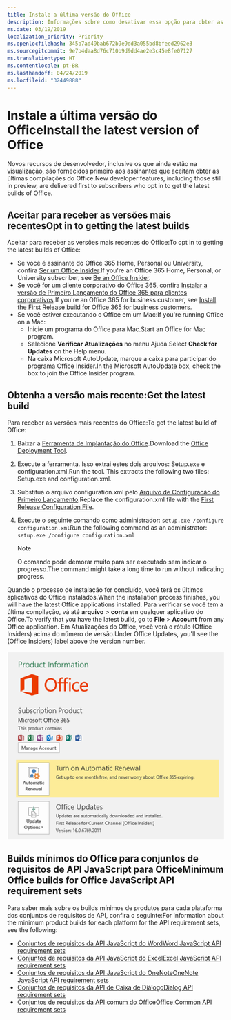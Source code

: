 ```yaml
---
title: Instale a última versão do Office
description: Informações sobre como desativar essa opção para obter as versões mais recentes do Office.
ms.date: 03/19/2019
localization_priority: Priority
ms.openlocfilehash: 345b7ad49bab672b9e9dd3a055bd8bfeed2962e3
ms.sourcegitcommit: 9e7b4daa8d76c710b9d9dd4ae2e3c45e8fe07127
ms.translationtype: HT
ms.contentlocale: pt-BR
ms.lasthandoff: 04/24/2019
ms.locfileid: "32449888"
---
```

# <a name="install-the-latest-version-of-office"></a><span data-ttu-id="c2142-103">Instale a última versão do Office</span><span class="sxs-lookup"><span data-stu-id="c2142-103">Install the latest version of Office</span></span>

<span data-ttu-id="c2142-104">Novos recursos de desenvolvedor, inclusive os que ainda estão na visualização, são fornecidos primeiro aos assinantes que aceitam obter as últimas compilações do Office.</span><span class="sxs-lookup"><span data-stu-id="c2142-104">New developer features, including those still in preview, are delivered first to subscribers who opt in to get the latest builds of Office.</span></span>

## <a name="opt-in-to-getting-the-latest-builds"></a><span data-ttu-id="c2142-105">Aceitar para receber as versões mais recentes</span><span class="sxs-lookup"><span data-stu-id="c2142-105">Opt in to getting the latest builds</span></span>

<span data-ttu-id="c2142-106">Aceitar para receber as versões mais recentes do Office:</span><span class="sxs-lookup"><span data-stu-id="c2142-106">To opt in to getting the latest builds of Office:</span></span>

- <span data-ttu-id="c2142-107">Se você é assinante do Office 365 Home, Personal ou University, confira [Ser um Office Insider](https://products.office.com/office-insider).</span><span class="sxs-lookup"><span data-stu-id="c2142-107">If you're an Office 365 Home, Personal, or University subscriber, see [Be an Office Insider](https://products.office.com/office-insider).</span></span>
- <span data-ttu-id="c2142-108">Se você for um cliente corporativo do Office 365, confira [Instalar a versão de Primeiro Lançamento do Office 365 para clientes corporativos](https://support.office.com/article/Install-the-First-Release-build-for-Office-365-for-business-customers-4dd8ba40-73c0-4468-b778-c7b744d03ead).</span><span class="sxs-lookup"><span data-stu-id="c2142-108">If you're an Office 365 for business customer, see [Install the First Release build for Office 365 for business customers](https://support.office.com/article/Install-the-First-Release-build-for-Office-365-for-business-customers-4dd8ba40-73c0-4468-b778-c7b744d03ead).</span></span>
- <span data-ttu-id="c2142-109">Se você estiver executando o Office em um Mac:</span><span class="sxs-lookup"><span data-stu-id="c2142-109">If you're running Office on a Mac:</span></span>
    - <span data-ttu-id="c2142-110">Inicie um programa do Office para Mac.</span><span class="sxs-lookup"><span data-stu-id="c2142-110">Start an Office for Mac program.</span></span>
    - <span data-ttu-id="c2142-111">Selecione **Verificar Atualizações** no menu Ajuda.</span><span class="sxs-lookup"><span data-stu-id="c2142-111">Select **Check for Updates** on the Help menu.</span></span>
    - <span data-ttu-id="c2142-112">Na caixa Microsoft AutoUpdate, marque a caixa para participar do programa Office Insider.</span><span class="sxs-lookup"><span data-stu-id="c2142-112">In the Microsoft AutoUpdate box, check the box to join the Office Insider program.</span></span>

## <a name="get-the-latest-build"></a><span data-ttu-id="c2142-113">Obtenha a versão mais recente:</span><span class="sxs-lookup"><span data-stu-id="c2142-113">Get the latest build</span></span>

<span data-ttu-id="c2142-114">Para receber as versões mais recentes do Office:</span><span class="sxs-lookup"><span data-stu-id="c2142-114">To get the latest build of Office:</span></span>

1. <span data-ttu-id="c2142-115">Baixar a [Ferramenta de Implantação do Office](https://www.microsoft.com/download/details.aspx?id=49117).</span><span class="sxs-lookup"><span data-stu-id="c2142-115">Download the [Office Deployment Tool](https://www.microsoft.com/download/details.aspx?id=49117).</span></span>
2. <span data-ttu-id="c2142-p101">Execute a ferramenta. Isso extrai estes dois arquivos: Setup.exe e configuration.xml.</span><span class="sxs-lookup"><span data-stu-id="c2142-p101">Run the tool. This extracts the following two files: Setup.exe and configuration.xml.</span></span>
3. <span data-ttu-id="c2142-118">Substitua o arquivo configuration.xml pelo [Arquivo de Configuração do Primeiro Lançamento](https://raw.githubusercontent.com/OfficeDev/Office-Add-in-Commands-Samples/master/Tools/FirstReleaseConfig/configuration.xml).</span><span class="sxs-lookup"><span data-stu-id="c2142-118">Replace the configuration.xml file with the [First Release Configuration File](https://raw.githubusercontent.com/OfficeDev/Office-Add-in-Commands-Samples/master/Tools/FirstReleaseConfig/configuration.xml).</span></span>
4. <span data-ttu-id="c2142-119">Execute o seguinte comando como administrador: `setup.exe /configure configuration.xml`</span><span class="sxs-lookup"><span data-stu-id="c2142-119">Run the following command as an administrator:  `setup.exe /configure configuration.xml`</span></span>

    > [!NOTE]
    > <span data-ttu-id="c2142-120">O comando pode demorar muito para ser executado sem indicar o progresso.</span><span class="sxs-lookup"><span data-stu-id="c2142-120">The command might take a long time to run without indicating progress.</span></span>

<span data-ttu-id="c2142-121">Quando o processo de instalação for concluído, você terá os últimos aplicativos do Office instalados.</span><span class="sxs-lookup"><span data-stu-id="c2142-121">When the installation process finishes, you will have the latest Office applications installed.</span></span> <span data-ttu-id="c2142-122">Para verificar se você tem a última compilação, vá até **arquivo** > **conta** em qualquer aplicativo do Office.</span><span class="sxs-lookup"><span data-stu-id="c2142-122">To verify that you have the latest build, go to **File** > **Account** from any Office application.</span></span> <span data-ttu-id="c2142-123">Em Atualizações do Office, você verá o rótulo (Office Insiders) acima do número de versão.</span><span class="sxs-lookup"><span data-stu-id="c2142-123">Under Office Updates, you'll see the (Office Insiders) label above the version number.</span></span>

![Uma captura de tela que mostra informações do produto com o rótulo Office Insiders](../images/office-insiders.png)

## <a name="minimum-office-builds-for-office-javascript-api-requirement-sets"></a><span data-ttu-id="c2142-125">Builds mínimos do Office para conjuntos de requisitos de API JavaScript para Office</span><span class="sxs-lookup"><span data-stu-id="c2142-125">Minimum Office builds for Office JavaScript API requirement sets</span></span>

<span data-ttu-id="c2142-126">Para saber mais sobre os builds mínimos de produtos para cada plataforma dos conjuntos de requisitos de API, confira o seguinte:</span><span class="sxs-lookup"><span data-stu-id="c2142-126">For information about the minimum product builds for each platform for the API requirement sets, see the following:</span></span>

- [<span data-ttu-id="c2142-127">Conjuntos de requisitos da API JavaScript do Word</span><span class="sxs-lookup"><span data-stu-id="c2142-127">Word JavaScript API requirement sets</span></span>](/office/dev/add-ins/reference/requirement-sets/word-api-requirement-sets)
- [<span data-ttu-id="c2142-128">Conjuntos de requisitos da API JavaScript do Excel</span><span class="sxs-lookup"><span data-stu-id="c2142-128">Excel JavaScript API requirement sets</span></span>](/office/dev/add-ins/reference/requirement-sets/excel-api-requirement-sets)
- [<span data-ttu-id="c2142-129">Conjuntos de requisitos da API JavaScript do OneNote</span><span class="sxs-lookup"><span data-stu-id="c2142-129">OneNote JavaScript API requirement sets</span></span>](/office/dev/add-ins/reference/requirement-sets/onenote-api-requirement-sets)
- [<span data-ttu-id="c2142-130">Conjuntos de requisitos da API de Caixa de Diálogo</span><span class="sxs-lookup"><span data-stu-id="c2142-130">Dialog API requirement sets</span></span>](/office/dev/add-ins/reference/requirement-sets/dialog-api-requirement-sets)
- [<span data-ttu-id="c2142-131">Conjuntos de requisitos da API comum do Office</span><span class="sxs-lookup"><span data-stu-id="c2142-131">Office Common API requirement sets</span></span>](/office/dev/add-ins/reference/requirement-sets/office-add-in-requirement-sets)
